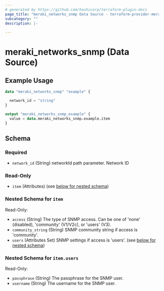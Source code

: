 ```yaml
---
# generated by https://github.com/hashicorp/terraform-plugin-docs
page_title: "meraki_networks_snmp Data Source - terraform-provider-meraki"
subcategory: ""
description: |-
  
---
```


# meraki_networks_snmp (Data Source)



## Example Usage

```terraform
data "meraki_networks_snmp" "example" {

  network_id = "string"
}

output "meraki_networks_snmp_example" {
  value = data.meraki_networks_snmp.example.item
}
```

<!-- schema generated by tfplugindocs -->
## Schema

### Required

- `network_id` (String) networkId path parameter. Network ID

### Read-Only

- `item` (Attributes) (see [below for nested schema](#nestedatt--item))

<a id="nestedatt--item"></a>
### Nested Schema for `item`

Read-Only:

- `access` (String) The type of SNMP access. Can be one of 'none' (disabled), 'community' (V1/V2c), or 'users' (V3).
- `community_string` (String) SNMP community string if access is 'community'.
- `users` (Attributes Set) SNMP settings if access is 'users'. (see [below for nested schema](#nestedatt--item--users))

<a id="nestedatt--item--users"></a>
### Nested Schema for `item.users`

Read-Only:

- `passphrase` (String) The passphrase for the SNMP user.
- `username` (String) The username for the SNMP user.
